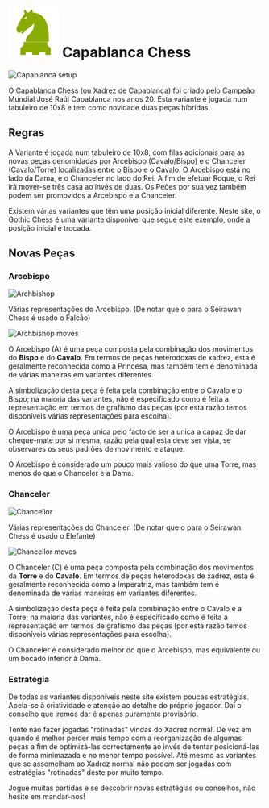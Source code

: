 # ![capablanca](https://github.com/gbtami/pychess-variants/blob/master/static/icons/capablanca.svg) Capablanca Chess

![Capablanca setup](https://github.com/gbtami/pychess-variants/blob/master/static/images/CVariantsGuide/Capablanca.png)

O Capablanca Chess (ou Xadrez de Capablanca) foi criado pelo Campeão Mundial José Raúl Capablanca nos anos 20. Esta variante é jogada num tabuleiro de 10x8 e tem como novidade duas peças híbridas.

## Regras

A Variante é jogada num tabuleiro de 10x8, com filas adicionais para as novas peças denomidadas por Arcebispo (Cavalo/Bispo) e o Chanceler (Cavalo/Torre) localizadas entre o Bispo e o Cavalo. O Arcebispo está no lado da Dama, e o Chanceler no lado do Rei. A fim de efetuar Roque, o Rei irá mover-se três casa ao invés de duas. Os Peões por sua vez também podem ser promovidos a Arcebispo e a Chanceler. 

Existem várias variantes que têm uma posição inicial diferente. Neste site, o Gothic Chess é uma variante disponível que segue este exemplo, onde a posição inicial é trocada.

## Novas Peças

### Arcebispo

![Archbishop](https://github.com/gbtami/pychess-variants/blob/master/static/images/CVariantsGuide/Princesses.png)

Várias representações do Arcebispo. (De notar que o para o Seirawan Chess é usado o Falcão)

![Archbishop moves](https://github.com/gbtami/pychess-variants/blob/master/static/images/CVariantsGuide/Archbishop.png)

O Arcebispo (A) é uma peça composta pela combinação dos movimentos do **Bispo** e do **Cavalo**. Em termos de peças heterodoxas de xadrez, esta é geralmente reconhecida como a Princesa, mas também tem é denominada de várias maneiras em variantes diferentes.

A simbolização desta peça é feita pela combinação entre o Cavalo e o Bispo; na maioria das variantes, não é especificado como é feita a representação em termos de grafismo das peças (por esta razão temos disponíveis várias representações para escolha).

O Arcebispo é uma peça unica pelo facto de ser a unica a capaz de dar cheque-mate por si mesma, razão pela qual esta deve ser vista, se observares os seus padrões de movimento e ataque.

O Arcebispo é considerado um pouco mais valioso do que uma Torre, mas menos do que o Chanceler e a Dama.

### Chanceler

![Chancellor](https://github.com/gbtami/pychess-variants/blob/master/static/images/CVariantsGuide/Empresses.png)

Várias representações do Chanceler. (De notar que o para o Seirawan Chess é usado o Elefante)

![Chancellor moves](https://github.com/gbtami/pychess-variants/blob/master/static/images/CVariantsGuide/Chancellor.png)

O Chanceler (C) é uma peça composta pela combinação dos movimentos da **Torre** e do **Cavalo**. Em termos de peças heterodoxas de xadrez, esta é geralmente reconhecida como a Imperatriz, mas também tem é denominada de várias maneiras em variantes diferentes.

A simbolização desta peça é feita pela combinação entre o Cavalo e a Torre; na maioria das variantes, não é especificado como é feita a representação em termos de grafismo das peças (por esta razão temos disponíveis várias representações para escolha).

O Chanceler é considerado melhor do que o Arcebispo, mas equivalente ou um bocado inferior à Dama.


### Estratégia

De todas as variantes disponíveis neste site existem poucas estratégias. Apela-se à criatividade e atenção ao detalhe do próprio jogador. Daí o conselho que iremos dar é apenas puramente provisório.

Tente não fazer jogadas "rotinadas" vindas do Xadrez normal. De vez em quando é melhor perder mais tempo com a reorganização de algumas peças a fim de optimizá-las correctamente ao invés de tentar posicioná-las de forma minimazada e no menor tempo possível. Até mesmo as variantes que se assemelham ao Xadrez normal não podem ser jogadas com estratégias "rotinadas" deste por muito tempo.

Jogue muitas partidas e se descobrir novas estratégias ou conselhos, não hesite em mandar-nos!
